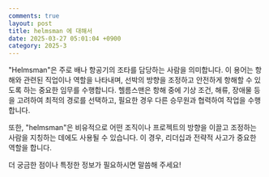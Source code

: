 ```yaml
---
comments: true
layout: post
title: helmsman 에 대해서
date: 2025-03-27 05:01:04 +0900
category: 2025-3
---
```


"Helmsman"은 주로 배나 항공기의 조타를 담당하는 사람을 의미합니다. 이 용어는 항해와 관련된 직업이나 역할을 나타내며, 선박의 방향을 조정하고 안전하게 항해할 수 있도록 하는 중요한 임무를 수행합니다. 헬름스맨은 항해 중에 기상 조건, 해류, 장애물 등을 고려하여 최적의 경로를 선택하고, 필요한 경우 다른 승무원과 협력하여 작업을 수행합니다.

또한, "helmsman"은 비유적으로 어떤 조직이나 프로젝트의 방향을 이끌고 조정하는 사람을 지칭하는 데에도 사용될 수 있습니다. 이 경우, 리더십과 전략적 사고가 중요한 역할을 합니다.

더 궁금한 점이나 특정한 정보가 필요하시면 말씀해 주세요!